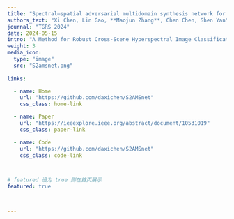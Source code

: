 ```yaml
---
title: "Spectral–spatial adversarial multidomain synthesis network for cross-scene hyperspectral image classification"
authors_text: "Xi Chen, Lin Gao, **Maojun Zhang**, Chen Chen, Shen Yan"
journal: "TGRS 2024"
date: 2024-05-15
intro: "A Method for Robust Cross-Scene Hyperspectral Image Classification via Expansion of Source Domain Distribution Diversity."
weight: 3
media_icon:
  type: "image"
  src: "S2amsnet.png"
  
links:

  - name: Home
    url: "https://github.com/daxichen/S2AMSnet"
    css_class: home-link

  - name: Paper
    url: "https://ieeexplore.ieee.org/abstract/document/10531019"
    css_class: paper-link

  - name: Code
    url: "https://github.com/daxichen/S2AMSnet"
    css_class: code-link



# featured 设为 true 则在首页展示
featured: true



---
```



